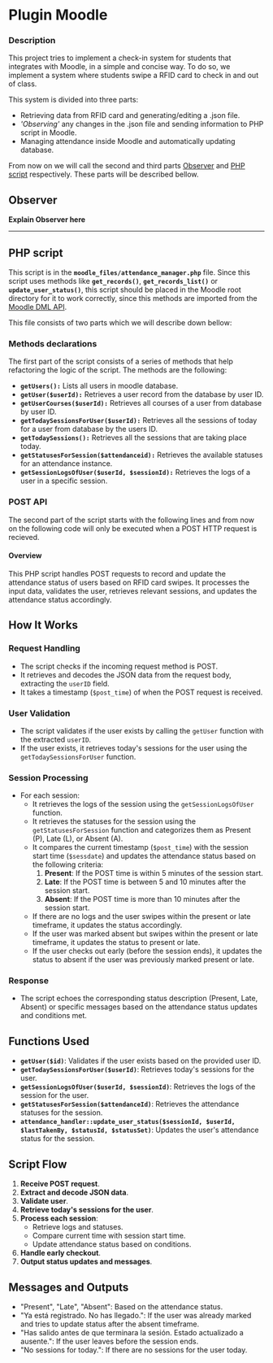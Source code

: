 # Plugin Moodle

### Description
This project tries to implement a check-in system for students that integrates with Moodle, in a simple and concise way. To do so, we implement a system where students swipe a RFID card to check in and out of class.

This system is divided into three parts:
- Retrieving data from RFID card and generating/editing a .json file.
- _'Observing'_ any changes in the .json file and sending information to PHP script in Moodle.
- Managing attendance inside Moodle and automatically updating database.

From now on we will call the second and third parts [Observer](#observer) and [PHP script](#php-script) respectively. These parts will be described bellow.

## Observer
**Explain Observer here**

---

## PHP script
This script is in the **`moodle_files/attendance_manager.php`** file. Since this script uses methods like **`get_records()`**, **`get_records_list()`** or **`update_user_status()`**, this script should be placed in the Moodle root directory for it to work correctly, since this methods are imported from the [Moodle DML API](https://moodledev.io/docs/4.4/apis/core/dml).

This file consists of two parts which we will describe down bellow:

### Methods declarations
The first part of the script consists of a series of methods that help refactoring the logic of the script. The methods are the following:
- **`getUsers():`** Lists all users in moodle database.
- **`getUser($userId):`** Retrieves a user record from the database by user ID.
- **`getUserCourses($userId):`** Retrieves all courses of a user from database by user ID.
- **`getTodaySessionsForUser($userId):`** Retrieves all the sessions of today for a user from database by the users ID.
- **`getTodaySessions():`** Retrieves all the sessions that are taking place today.
- **`getStatusesForSession($attendanceid):`** Retrieves the available statuses for an attendance instance.
- **`getSessionLogsOfUser($userId, $sessionId):`** Retrieves the logs of a user in a specific session.

### POST API
The second part of the script starts with the following lines and from now on the following code will only be executed when a POST HTTP request is recieved.

#### Overview

This PHP script handles POST requests to record and update the attendance status of users based on RFID card swipes. It processes the input data, validates the user, retrieves relevant sessions, and updates the attendance status accordingly.

## How It Works

### Request Handling

- The script checks if the incoming request method is POST.
- It retrieves and decodes the JSON data from the request body, extracting the `userID` field.
- It takes a timestamp (`$post_time`) of when the POST request is received.

### User Validation

- The script validates if the user exists by calling the `getUser` function with the extracted `userID`.
- If the user exists, it retrieves today's sessions for the user using the `getTodaySessionsForUser` function.

### Session Processing

- For each session:
  - It retrieves the logs of the session using the `getSessionLogsOfUser` function.
  - It retrieves the statuses for the session using the `getStatusesForSession` function and categorizes them as Present (P), Late (L), or Absent (A).
  - It compares the current timestamp (`$post_time`) with the session start time (`$sessdate`) and updates the attendance status based on the following criteria:
    1. **Present**: If the POST time is within 5 minutes of the session start.
    2. **Late**: If the POST time is between 5 and 10 minutes after the session start.
    3. **Absent**: If the POST time is more than 10 minutes after the session start.
  - If there are no logs and the user swipes within the present or late timeframe, it updates the status accordingly.
  - If the user was marked absent but swipes within the present or late timeframe, it updates the status to present or late.
  - If the user checks out early (before the session ends), it updates the status to absent if the user was previously marked present or late.

### Response

- The script echoes the corresponding status description (Present, Late, Absent) or specific messages based on the attendance status updates and conditions met.

## Functions Used

- **`getUser($id)`**: Validates if the user exists based on the provided user ID.
- **`getTodaySessionsForUser($userId)`**: Retrieves today's sessions for the user.
- **`getSessionLogsOfUser($userId, $sessionId)`**: Retrieves the logs of the session for the user.
- **`getStatusesForSession($attendanceId)`**: Retrieves the attendance statuses for the session.
- **`attendance_handler::update_user_status($sessionId, $userId, $lastTakenBy, $statusId, $statusSet)`**: Updates the user's attendance status for the session.

## Script Flow

1. **Receive POST request**.
2. **Extract and decode JSON data**.
3. **Validate user**.
4. **Retrieve today's sessions for the user**.
5. **Process each session**:
   - Retrieve logs and statuses.
   - Compare current time with session start time.
   - Update attendance status based on conditions.
6. **Handle early checkout**.
7. **Output status updates and messages**.

## Messages and Outputs

- "Present", "Late", "Absent": Based on the attendance status.
- "Ya está registrado. No has llegado.": If the user was already marked and tries to update status after the absent timeframe.
- "Has salido antes de que terminara la sesión. Estado actualizado a ausente.": If the user leaves before the session ends.
- "No sessions for today.": If there are no sessions for the user today.